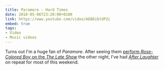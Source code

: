 ```yaml
---
title: Paramore - Hard Times
date: 2018-05-06T23:20:00+0100
link: https://www.youtube.com/video/AEB6ibtdPZc
embed: true
tags:
- Video
- Music videos
---
```

Turns out I'm a huge fan of <cite>Paramore</cite>. After seeing them [perform <cite>Rose-Colored Boy</cite> on the <cite>The Late Show</cite>][1] the other night, I've had [<cite>After Laughter</cite>][2] on repeat for most of this weekend.

[1]: https://www.youtube.com/video/_j7z_oPTvJM
[2]: https://en.wikipedia.org/wiki/After_Laughter
